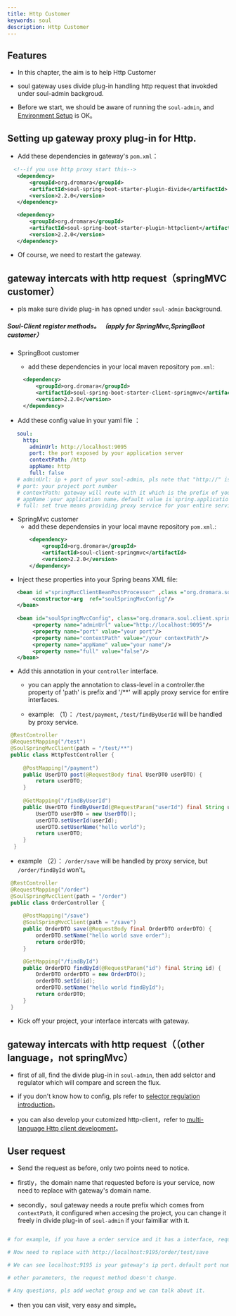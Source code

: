 ```yaml
---
title: Http Customer
keywords: soul
description: Http Customer
---
```


## Features

* In this chapter, the aim is to help Http Customer

* soul gateway uses divide plug-in handling http request that invokded under soul-admin backgroud.

* Before we start, we should be aware of running the `soul-admin`, and [Environment Setup](setup.md) is OK。

## Setting up gateway proxy plug-in for Http.

* Add these dependencies in gateway's `pom.xml`：
```xml
  <!--if you use http proxy start this-->
   <dependency>
       <groupId>org.dromara</groupId>
       <artifactId>soul-spring-boot-starter-plugin-divide</artifactId>
       <version>2.2.0</version>
   </dependency>

   <dependency>
       <groupId>org.dromara</groupId>
       <artifactId>soul-spring-boot-starter-plugin-httpclient</artifactId>
       <version>2.2.0</version>
   </dependency>
```

* Of course, we need to restart the gateway.

## gateway intercats with http request（springMVC customer）

* pls make sure divide plug-in has opned under `soul-admin` background.

##### Soul-Client register methods。 （apply for SpringMvc,SpringBoot customer）

* SpringBoot customer
  
   * add these dependencies in your local maven repository `pom.xml`: 
```xml
     <dependency>
         <groupId>org.dromara</groupId>
         <artifactId>soul-spring-boot-starter-client-springmvc</artifactId>
         <version>2.2.0</version>
     </dependency>
 ```
   * Add these config value in your yaml file ：  
```yaml
   soul:
     http:
       adminUrl: http://localhost:9095
       port: the port exposed by your application server
       contextPath: /http
       appName: http
       full: false  
   # adminUrl: ip + port of your soul-admin, pls note that "http://" is necessary.
   # port: your project port number
   # contextPath: gateway will route with it which is the prefix of your MVC project's URL path, such as/order,/product etc.
   # appName：your application name，default value is`spring.application.name`.
   # full: set true means providing proxy service for your entire service, or only a few controller.
   ``` 
 * SpringMvc customer
   * add these dependensies in your local mavne repository `pom.xml`.: 
```xml
       <dependency>
           <groupId>org.dromara</groupId>
           <artifactId>soul-client-springmvc</artifactId>
           <version>2.2.0</version>
       </dependency>
 ```     
  * Inject these properties into your Spring beans XML file:   
 ```xml
    <bean id ="springMvcClientBeanPostProcessor" ,class ="org.dromara.soul.client.springmvc.init.SpringMvcClientBeanPostProcessor">
         <constructor-arg  ref="soulSpringMvcConfig"/>
    </bean>
    
    <bean id="soulSpringMvcConfig", class="org.dromara.soul.client.springmvc.config.SoulSpringMvcConfig">
         <property name="adminUrl" value="http://localhost:9095"/>
         <property name="port" value="your port"/>
         <property name="contextPath" value="/your contextPath"/>
         <property name="appName" value="your name"/>
         <property name="full" value="false"/>
    </bean>
   ``` 
* Add this annotation in your `controller` interface.
  
   * you can apply the annotation to class-level in a controller.the property of 'path' is prefix and '/**' will apply proxy service for entire interfaces. 
  
   * example: （1）： `/test/payment`, `/test/findByUserId` will be handled by proxy service.
   
 ```java
  @RestController
  @RequestMapping("/test")
  @SoulSpringMvcClient(path = "/test/**")
  public class HttpTestController {
      
      @PostMapping("/payment")
      public UserDTO post(@RequestBody final UserDTO userDTO) {
          return userDTO;
      }
   
      @GetMapping("/findByUserId")
      public UserDTO findByUserId(@RequestParam("userId") final String userId) {
          UserDTO userDTO = new UserDTO();
          userDTO.setUserId(userId);
          userDTO.setUserName("hello world");
          return userDTO;
      }      
   }
   ```
   * example （2）：  `/order/save` will be handled by proxy service, but `/order/findById` won't。
   
 ```java
  @RestController
  @RequestMapping("/order")
  @SoulSpringMvcClient(path = "/order")
  public class OrderController {
  
      @PostMapping("/save")
      @SoulSpringMvcClient(path = "/save")
      public OrderDTO save(@RequestBody final OrderDTO orderDTO) {
          orderDTO.setName("hello world save order");
          return orderDTO;
      }
 
      @GetMapping("/findById")
      public OrderDTO findById(@RequestParam("id") final String id) {
          OrderDTO orderDTO = new OrderDTO();
          orderDTO.setId(id);
          orderDTO.setName("hello world findById");
          return orderDTO;
      }
  }
   ```

* Kick off your project, your interface intercats with gateway.

## gateway intercats with http request（（other language，not springMvc）

* first of all, find the divide plug-in in `soul-admin`, then add selctor and regulator which will compare and screen the flux.

* if you don't know how to config, pls refer to [selector regulation introduction](selector.md)。

* you can also develop your cutomized http-client，refer to [multi-language Http client development](dev-client.md)。

## User request

* Send the request as before, only two points need to notice.

* firstly，the domain name that requested before is your service, now need to replace with gateway's domain name.

* secondly，soul gateway needs a route prefix which comes from `contextPath`, it configured when accesing the project, you can change it freely in divide plug-in of `soul-admin` if your faimiliar with it. 
 
```yaml

# for example, if you have a order service and it has a interface, request path http://localhost:8080/test/save

# Now need to replace with http://localhost:9195/order/test/save

# We can see localhost:9195 is your gateway's ip port，default port number is 9195 ，/order is your contextPath which you configured with gateway.

# other parameters, the request method doesn't change.

# Any questions, pls add wechat group and we can talk about it.

```
* then you can visit, very easy and simple。
